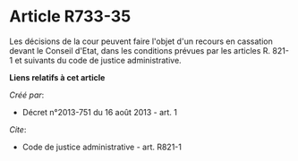# Article R733-35

Les décisions de la cour peuvent faire l'objet d'un recours en cassation devant le Conseil d'Etat, dans les conditions
prévues par les articles R. 821-1 et suivants du code de justice administrative.

**Liens relatifs à cet article**

_Créé par_:

  - Décret n°2013-751 du 16 août 2013 - art. 1

_Cite_:

  - Code de justice administrative - art. R821-1
